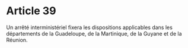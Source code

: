 # Article 39

Un arrêté interministériel fixera les dispositions applicables dans les départements de la Guadeloupe, de la Martinique, de la Guyane et de la Réunion.
